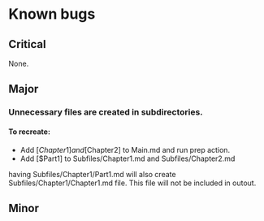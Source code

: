 # Known bugs

## Critical
None.

## Major 

### Unnecessary files are created in subdirectories.

#### To recreate:
- Add [$Chapter1] and [$Chapter2] to Main.md and run prep action.
- Add [$Part1] to Subfiles/Chapter1.md and Subfiles/Chapter2.md

having Subfiles/Chapter1/Part1.md will also create Subfiles/Chapter1/Chapter1.md file.
This file will not be included in outout.

## Minor
